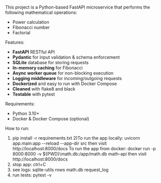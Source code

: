 This project is a Python-based FastAPI microservice that performs the following mathematical operations:
- Power calculation 
- Fibonacci number
- Factorial

Features:
- **FastAPI** RESTful API
- **Pydantic** for input validation & schema enforcement
- **SQLite** database for storing requests
- **In-memory caching** for Fibonacci
- **Async worker queue** for non-blocking execution
- **Logging middleware** for incoming/outgoing requests
- **Dockerized** and easy to run with Docker Compose
- **Cleaned** with flake8 and black
- **Testable** with pytest

Requirements:
- Python 3.10+
- Docker & Docker Compose (optional)

How to run:
1) pip install -r requirements.txt
2)To run the app locally: uvicorn app.main:app --reload --app-dir src
then visit http://localhost:8000/docs
To run the app from docker: docker run -p 8000:8000 -v ${PWD}\math.db:/app/math.db math-api
then visit http://localhost:8000/docs
3) stop app: ctrl+C
4) see logs: sqlite-utils rows math.db request_log
5) run tests: pytest -v

